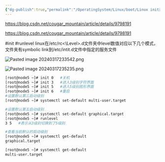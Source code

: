 ```yaml
---
{"dg-publish":true,"permalink":"/OperatingSystem/Linux/boot/Linux init进程/","noteIcon":"3"}
---
```


https://blog.csdn.net/cougar_mountain/article/details/9798191

https://blog.csdn.net/cougar_mountain/article/details/9798191

#init #runlevel
linux在/etc/rc<\Level>.d文件夹中level数值对应以下几个模式，文件夹有symbolic link到/etc/intit.d文件中指定的服务文件

![Pasted image 20240317233542.png](/img/user/OperatingSystem/Linux/boot/attachments/Pasted%20image%2020240317233542.png)

![Pasted image 20240317235235.png](/img/user/OperatingSystem/Linux/boot/attachments/Pasted%20image%2020240317235235.png)

```sh
[root@node5 ~]# init 0   #关机
[root@node5 ~]# init 3   #进入3级别字符界面
[root@node5 ~]# init 5   #进入5级别图形界面
[root@node5 ~]# init 6   #重启
#设置默认第三启动级别
[root@node5 ~]# systemctl set-default multi-user.target

#设置默认第五启动级别
[root@node5 ~]# systemctl set-default graphical.target
[root@node5 ~]# runlevel
3 5   #表示从3级别切换到了5级别

#查看当前默认的启动级别
[root@node5 ~]# systemctl get-default
graphical.target

[root@node5 ~]# systemctl get-default
multi-user.target

```
